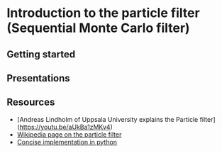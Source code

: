 # Introduction to the particle filter (Sequential Monte Carlo filter)
  
## Getting started

## Presentations

## Resources
  * [Andreas Lindholm of Uppsala University explains the Particle filter] (https://youtu.be/aUkBa1zMKv4)
  * [Wikipedia page on the particle filter](https://en.wikipedia.org/wiki/Particle_filter)
  * [Concise implementation in python](https://scipy-cookbook.readthedocs.io/items/ParticleFilter.html)
  
  


